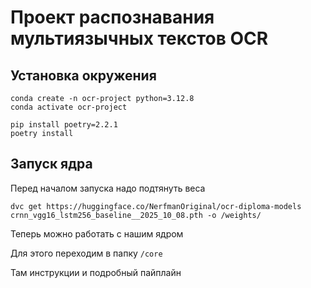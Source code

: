 # Проект распознавания мультиязычных текстов OCR

## Установка окружения

```
conda create -n ocr-project python=3.12.8
conda activate ocr-project

pip install poetry=2.2.1
poetry install
```

## Запуск ядра

Перед началом запуска надо подтянуть веса

```
dvc get https://huggingface.co/NerfmanOriginal/ocr-diploma-models crnn_vgg16_lstm256_baseline__2025_10_08.pth -o /weights/
```

Теперь можно работать с нашим ядром

Для этого переходим в папку `/core`

Там инструкции и подробный пайплайн
